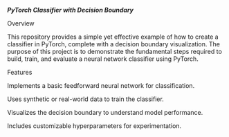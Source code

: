 ***PyTorch Classifier with Decision Boundary***

Overview

This repository provides a simple yet effective example of how to create a classifier in PyTorch, complete with a decision boundary visualization. The purpose of this project is to demonstrate the fundamental steps required to build, train, and evaluate a neural network classifier using PyTorch.

Features

Implements a basic feedforward neural network for classification.

Uses synthetic or real-world data to train the classifier.

Visualizes the decision boundary to understand model performance.

Includes customizable hyperparameters for experimentation.

